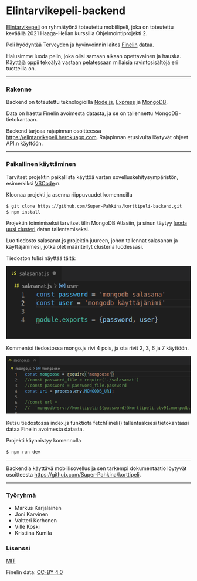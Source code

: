 # Elintarvikepeli-backend

[Elintarvikepeli](https://github.com/Super-Pahkina/korttipeli) on ryhmätyönä toteutettu mobiilipeli, joka on toteutettu keväällä 2021 Haaga-Helian kurssilla Ohjelmointiprojekti 2.

Peli hyödyntää Terveyden ja hyvinvoinnin laitos [Finelin](https://fineli.fi/fineli/fi/ohje/19) dataa.

Halusimme luoda pelin, joka olisi samaan aikaan opettavainen ja hauska. Käyttäjä oppii tekoälyä vastaan pelatessaan millaisia ravintosisältöjä eri tuotteilla on.

-------------

### Rakenne
Backend on toteutettu teknologioilla [Node.js](https://nodejs.org/en/), [Express](https://expressjs.com/en/starter/installing.html) ja [MongoDB](https://www.mongodb.com/cloud/atlas/lp/try2?utm_source=google&utm_campaign=gs_emea_finland_search_core_brand_atlas_desktop&utm_term=mongodb&utm_medium=cpc_paid_search&utm_ad=e&utm_ad_campaign_id=12212624398&gclid=Cj0KCQjwyZmEBhCpARIsALIzmnJf83TVas7R8NkAHZOXNpOUZDSjZXXuGCfmc1jTu8Yxd0zREoz6POsaAlFBEALw_wcB).

Data on haettu Finelin avoimesta datasta, ja se on tallennettu MongoDB-tietokantaan.

Backend tarjoaa rajapinnan osoitteessa https://elintarvikepeli.herokuapp.com. Rajapinnan etusivulta löytyvät
ohjeet API:n käyttöön.

------------

### Paikallinen käyttäminen
Tarvitset projektin paikallista käyttöä varten sovelluskehitysympäristön, esimerkiksi [VSCode](https://code.visualstudio.com/):n. 

Kloonaa projekti ja asenna riippuvuudet komennoilla 


    $ git clone https://github.com/Super-Pahkina/korttipeli-backend.git
    $ npm install



Projektin toimimiseksi tarvitset tilin MongoDB Atlasiin, ja sinun täytyy [luoda uusi clusteri](https://docs.atlas.mongodb.com/tutorial/create-new-cluster/) datan tallentamiseksi.

Luo tiedosto salasanat.js projektin juureen, johon tallennat salasanan ja käyttäjänimesi, jotka olet määritellyt clusteria luodessasi. 

Tiedoston tulisi näyttää tältä:

![vaihda salasana](pictures/salasanatiedosto.png)

Kommentoi tiedostossa mongo.js rivi 4 pois, ja ota rivit 2, 3, 6 ja 7 käyttöön.

![vaihda salasana](pictures/password.png)

Kutsu tiedostossa index.js funktiota fetchFineli() tallentaaksesi tietokantaasi dataa Finelin avoimesta datasta.

Projekti käynnistyy komennolla 


    $ npm run dev


---------------
Backendia käyttävä mobiilisovellus ja sen tarkempi dokumentaatio löytyvät osoitteesta
https://github.com/Super-Pahkina/korttipeli.

--------------
### Työryhmä

- Markus Karjalainen
- Joni Karvinen
- Valtteri Korhonen
- Ville Koski
- Kristiina Kumila

### Lisenssi
[MIT](https://choosealicense.com/licenses/mit/)

Finelin data:
[CC-BY 4.0](https://creativecommons.org/licenses/by/4.0/deed.fi)
